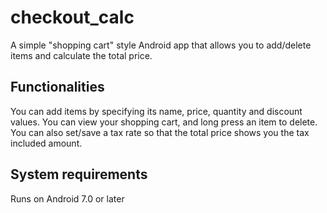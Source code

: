 # checkout_calc
A simple "shopping cart" style Android app that allows you to add/delete items and calculate the total price.

## Functionalities
You can add items by specifying its name, price, quantity and discount values.
You can view your shopping cart, and long press an item to delete.
You can also set/save a tax rate so that the total price shows you the tax included amount.

## System requirements
Runs on Android 7.0 or later
